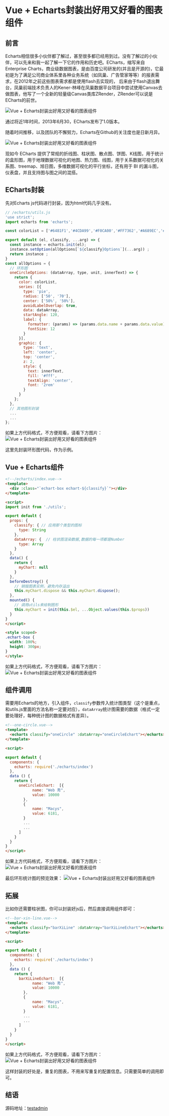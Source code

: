 # Vue + Echarts封装出好用又好看的图表组件
## 前言
Echarts相信很多小伙伴都了解过，甚至很多都已经用到过。没有了解过的小伙伴，可以先来和我一起了解一下它的作用和历史吧。ECharts，缩写来自Enterprise Charts，商业级数据图表，是由百度公司研发的(并且是开源的)，它最初是为了满足公司商业体系里各种业务系统（如凤巢、广告管家等等）的报表需求，在2012年之前这些图表需求都是使用flash去实现的， 后来由于flash退出舞台，凤巢前端技术负责人的Kener-林峰在凤巢数据平台项目中尝试使用Canvas去做图表，他写了一个全新的轻量级Canvas类库ZRender，ZRender可以说是ECharts的前世。

![Vue + Echarts封装出好用又好看的图表组件](http://cdn.javanx.cn/wp-content/themes/lensnews2.2/images/post/20190327150128.jpg)

通过将近1年时间，2013年6月30，ECharts发布了1.0版本。

随着时间推移，以及团队的不懈努力，Echarts在Github的关注度也是日新月异。

![Vue + Echarts封装出好用又好看的图表组件](http://cdn.javanx.cn/wp-content/themes/lensnews2.2/images/post/20190327151728.jpg)

现如今 ECharts 提供了常规的折线图、柱状图、散点图、饼图、K线图，用于统计的盒形图，用于地理数据可视化的地图、热力图、线图，用于关系数据可视化的关系图、treemap、旭日图，多维数据可视化的平行坐标，还有用于 BI 的漏斗图，仪表盘，并且支持图与图之间的混搭。

## ECharts封装
先对Echarts js代码进行封装，因为html代码几乎没有。

```javascript
// /echarts/utils.js
'use strict';
import echarts from 'echarts';

const colorList = ['#6481F1','#4CDA99','#F0CA00','#FF7362','#A689EC','#12BCE4'];

export default (el, classify, ...arg) => {
  const instance = echarts.init(el);
  instance.setOption(allOptions[`${classify}Options`](...arg)) ;
  return instance ;
}
const allOptions = {
  // 环形图
  oneCircleOptions: (dataArray, type, unit, innerText) => {
    return {
      color: colorList,
      series: [{
        type: 'pie',
        radius: ['50', '70'],
        center: ['50%', '50%'],
        avoidLabelOverlap: true,
        data: dataArray,
        startAngle: 120,
        label: {
          formatter: (params) => (params.data.name + params.data.value),
          fontSize: 12
        }
      }],
      graphic: {
        type: 'text',
        left: 'center',
        top: 'center',
        z: 2,
        style: {
          text: innerText,
          fill: '#fff',
          textAlign: 'center',
          font: '2rem'
        }
      }
    };
  },
  // 其他图形封装
  ...
  ...
};

```
如果上方代码格式，不方便观看，请看下方图片：
![Vue + Echarts封装出好用又好看的图表组件](http://cdn.javanx.cn/wp-content/themes/lensnews2.2/images/post/20190327154148.jpg)


这里先封装环形图代码，作为示例。

## Vue + Echarts组件

```html
<!--/echarts/index.vue-->
<template>
  <div :class="`echart-box echart-${classify}`"></div>
</template>

<script>
import init from './utils';

export default {
  props: {
    classify: { // 应用那个类型的图标
      type: String
    },
    dataArray: {  // 柱状图渲染数据,数据的每一项都是Number
      type: Array
    }
  },
  data() {
    return {
      myChart: null
    }
  },
  beforeDestroy() {
    // 销毁图表实例，避免内存溢出
    this.myChart.dispose && this.myChart.dispose();
  },
  mounted() {
    // 调用utils来绘制图形
    this.myChart = init(this.$el, ...Object.values(this.$props))
  }
}
</script>

<style scoped>
.echart-box {
  width: 100%;
  height: 300px;
}
</style>
```

如果上方代码格式，不方便观看，请看下方图片：
![Vue + Echarts封装出好用又好看的图表组件](http://cdn.javanx.cn/wp-content/themes/lensnews2.2/images/post/20190327154904.jpg)


## 组件调用
需要用Echarts的地方，引入组件，`classify`参数传入统计图类型（这个是重点，和utils.js里面的方法名称一定要对应），`dataArray`统计图需要的数据（格式一定要处理好，每种统计图的数据格式有差异）。
```html
<!--one-circle.vue-->
<template>
  <echarts classify="oneCircle" :dataArray="oneCircleEchart"></echarts>
</template>

<script>

export default {
  components: {
    echarts: require('./echarts/index')
  },
  data () {
    return {
      oneCircleEchart:  [{
            name: "Web 秀",
            value: 10000
        },
        {
            name: "Macys",
            value: 6181,
        }
        ...
        ...
      ]
    }
  }
}
</script> 
```
如果上方代码格式，不方便观看，请看下方图片：
![Vue + Echarts封装出好用又好看的图表组件](http://cdn.javanx.cn/wp-content/themes/lensnews2.2/images/post/20190327155421.jpg)


最后环形统计图的预览效果：
![Vue + Echarts封装出好用又好看的图表组件](http://cdn.javanx.cn/wp-content/themes/lensnews2.2/images/post/20190327155518.jpg)


## 拓展
比如你还需要柱状图，你可以封装好js后，然后直接调用组件即可：
```html
<!--bar-xin-line.vue-->
<template>
  <echarts classify="barXiLine" :dataArray="barXiLineEchart"></echarts>
</template>

<script>

export default {
  components: {
    echarts: require('./echarts/index')
  },
  data () {
    return {
      barXiLineEchart:  [{
            name: "Web 秀",
            value: 10000
        },
        {
            name: "Macys",
            value: 6181,
        }
        ...
        ...
      ]
    }
  }
}
</script> 
```

如果上方代码格式，不方便观看，请看下方图片：
![Vue + Echarts封装出好用又好看的图表组件](http://cdn.javanx.cn/wp-content/themes/lensnews2.2/images/post/20190327160207.jpg)

这样封装的好处是，重复的图表，不用来写重复的配置信息。只需要简单的调用即可。



## 结语
源码地址：[testadmin](https://github.com/javanf/testadmin)